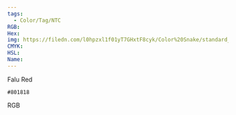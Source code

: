 ```yaml
---
tags:
  - Color/Tag/NTC
RGB:
Hex:
img: https://filedn.com/l0hpzxl1f01yT7GHxtF8cyk/Color%20Snake/standard_csv_to_svg/801818.svg
CMYK:
HSL:
Name:
---
```

Falu Red
```palette
#801818
```
RGB
